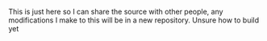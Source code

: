 This is just here so I can share the source with other people, any modifications I make to this will be in a new repository. Unsure how to build yet
